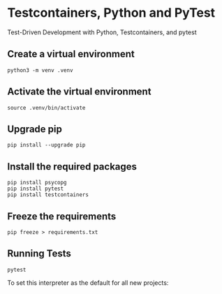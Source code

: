# Testcontainers, Python and PyTest

Test-Driven Development with Python, Testcontainers, and pytest

## Create a virtual environment

```shell
python3 -m venv .venv
```

## Activate the virtual environment

```shell
source .venv/bin/activate
```

## Upgrade pip

```shell
pip install --upgrade pip
```

## Install the required packages

```shell
pip install psycopg
pip install pytest
pip install testcontainers
```

## Freeze the requirements

```shell
pip freeze > requirements.txt
```

## Running Tests

```shell
pytest
```


To set this interpreter as the default for all new projects:

